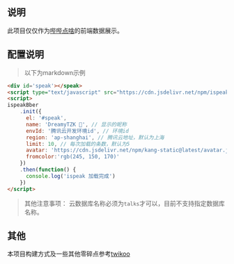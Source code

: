 ## 说明

此项目仅仅作为[哔哔点啥](https://immmmm.com/bb-by-wechat-pro/)的前端数据展示。

## 配置说明

> 以下为markdown示例

```markdown
<div id='speak'></speak>
<script type="text/javascript" src="https://cdn.jsdelivr.net/npm/ispeak-bber@1.1.1-beta/ispeak-bber.min.js" charset="utf-8" ></script>
<script>
ispeakBber
    .init({
      el: '#speak',
      name: 'DreamyTZK 🦄', // 显示的昵称
      envId: '腾讯云开发环境id', // 环境id
      region: 'ap-shanghai', // 腾讯云地址，默认为上海
      limit: 10, // 每次加载的条数，默认为5
      avatar: 'https://cdn.jsdelivr.net/npm/kang-static@latest/avatar.jpg',
      fromcolor:'rgb(245, 150, 170)'
    })
    .then(function() {
      console.log('ispeak 加载完成')
    })
</script>
```

> 其他注意事项： 云数据库名称必须为`talks`才可以，目前不支持指定数据库名称。

## 其他
本项目构建方式及一些其他零碎点参考[twikoo](https://github.com/imaegoo/twikoo)